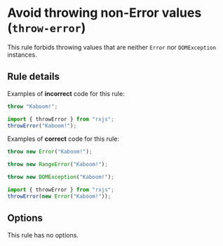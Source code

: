 # Avoid throwing non-Error values (`throw-error`)

This rule forbids throwing values that are neither `Error` nor `DOMException` instances.

## Rule details

Examples of **incorrect** code for this rule:

```ts
throw "Kaboom!";
```

```ts
import { throwError } from "rxjs";
throwError("Kaboom!");
```

Examples of **correct** code for this rule:

```ts
throw new Error("Kaboom!");
```

```ts
throw new RangeError("Kaboom!");
```

```ts
throw new DOMException("Kaboom!");
```

```ts
import { throwError } from "rxjs";
throwError(new Error("Kaboom!"));
```

## Options

This rule has no options.